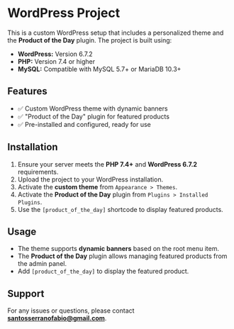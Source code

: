 # WordPress Project

This is a custom WordPress setup that includes a personalized theme and the **Product of the Day** plugin. The project is built using:

- **WordPress:** Version 6.7.2
- **PHP:** Version 7.4 or higher
- **MySQL:** Compatible with MySQL 5.7+ or MariaDB 10.3+

## Features

- ✅ Custom WordPress theme with dynamic banners
- ✅ "Product of the Day" plugin for featured products
- ✅ Pre-installed and configured, ready for use

## Installation

1. Ensure your server meets the **PHP 7.4+** and **WordPress 6.7.2** requirements.
2. Upload the project to your WordPress installation.
3. Activate the **custom theme** from `Appearance > Themes`.
4. Activate the **Product of the Day** plugin from `Plugins > Installed Plugins`.
5. Use the `[product_of_the_day]` shortcode to display featured products.

## Usage

- The theme supports **dynamic banners** based on the root menu item.
- The **Product of the Day** plugin allows managing featured products from the admin panel.
- Add `[product_of_the_day]` to display the featured product.

## Support

For any issues or questions, please contact **santosserranofabio@gmail.com**.


